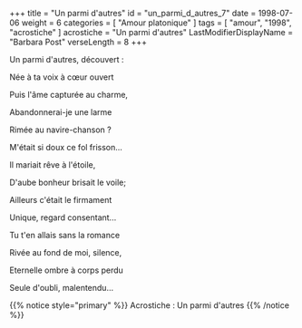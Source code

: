+++
title = "Un parmi d'autres"
id = "un_parmi_d_autres_7"
date = 1998-07-06
weight = 6
categories = [ "Amour platonique" ]
tags = [ "amour", "1998", "acrostiche" ]
acrostiche = "Un parmi d'autres"
LastModifierDisplayName = "Barbara Post"
verseLength = 8
+++

Un parmi d'autres, découvert :

Née à ta voix à cœur ouvert

Puis l'âme capturée au charme,

Abandonnerai-je une larme

Rimée au navire-chanson ?

M'était si doux ce fol frisson...

Il mariait rêve à l'étoile,

D'aube bonheur brisait le voile;

Ailleurs c'était le firmament

Unique, regard consentant...

Tu t'en allais sans la romance

Rivée au fond de moi, silence,

Eternelle ombre à corps perdu

Seule d'oubli, malentendu...

{{% notice style="primary" %}}
Acrostiche : Un parmi d'autres
{{% /notice %}}
